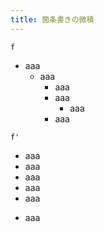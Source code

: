 ```yaml
---
title: 箇条書きの微積
---
```


`f`

* aaa
  * aaa
    * aaa
    * aaa
      * aaa
    * aaa

`f'`
- aaa
- aaa
- aaa
- aaa
- aaa

* aaa
